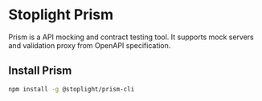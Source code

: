# Stoplight Prism

Prism is a API mocking and contract testing tool. It supports mock servers and validation proxy from OpenAPI specification.

## Install Prism

```sh
npm install -g @stoplight/prism-cli
```
